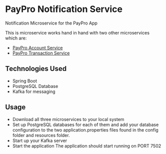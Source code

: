 # PayPro Notification Service
Notification Microservice for the PayPro App

This is microservice works hand in hand with two other microservices which are:
- [PayPro Account Service](https://github.com/Victor-Chinewubeze/paypro-account-service "PayPro Account Service")
- [PayPro Transaction Service](https://github.com/Victor-Chinewubeze/paypro-transaction-service "PayPro Transaction Service")

## Technologies Used
- Spring Boot
- PostgreSQL Database
- Kafka for messaging

## Usage
- Download all three microservices to your local system 
- Set up PostgreSQL databases for each of them and add your database configuration to the two application.properties files found in the config folder and resources folder.
- Start up your Kafka server
- Start the application
The application should start running on PORT 7502
